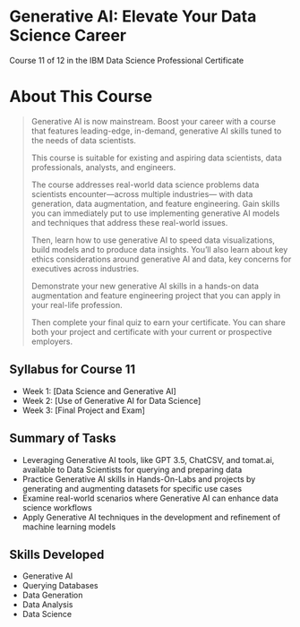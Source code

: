 # Generative AI: Elevate Your Data Science Career
Course 11 of 12 in the IBM Data Science Professional Certificate
# About This Course
> Generative AI is now mainstream. Boost your career with a course that features leading-edge, in-demand, generative AI skills tuned to the needs of data scientists.
> 
> This course is suitable for existing and aspiring data scientists, data professionals, analysts, and engineers.
>
> The course addresses real-world data science problems data scientists encounter—across multiple industries— with data generation, data augmentation, and feature engineering. Gain skills you can immediately put to use implementing generative AI models and techniques that address these real-world issues.
>
> Then, learn how to use generative AI to speed data visualizations, build models and to produce data insights. You’ll also learn about key ethics considerations around generative AI and data, key concerns for executives across industries.
>
> Demonstrate your new generative AI skills in a hands-on data augmentation and feature engineering project that you can apply in your real-life profession.
>
> Then complete your final quiz to earn your certificate. You can share both your project and certificate with your current or prospective employers.
## Syllabus for Course 11
- Week 1: [Data Science and Generative AI]
- Week 2: [Use of Generative AI for Data Science]
- Week 3: [Final Project and Exam]
## Summary of Tasks
- Leveraging Generative AI tools, like GPT 3.5, ChatCSV, and tomat.ai, available to Data Scientists for querying and preparing data
- Practice Generative AI skills in Hands-On-Labs and projects by generating and augmenting datasets for specific use cases
- Examine real-world scenarios where Generative AI can enhance data science workflows
- Apply Generative AI techniques in the development and refinement of machine learning models
## Skills Developed
- Generative AI
- Querying Databases
- Data Generation
- Data Analysis
- Data Science


